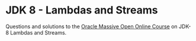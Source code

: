 JDK 8 - Lambdas and Streams
===========================

Questions and solutions to the [Oracle Massive Open Online Course](https://apexapps.oracle.com/pls/apex/f?p=44785:141:14688585809484::::P141_PAGE_ID,P141_SECTION_ID:250,1807) on JDK-8 Lambdas and Streams.